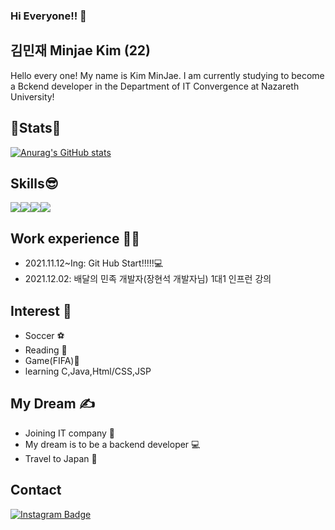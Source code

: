 ### Hi Everyone!! 👋

## 김민재 Minjae Kim (22)
Hello every one! My name is Kim MinJae. I am currently studying to become a Bckend developer in the Department of IT Convergence at Nazareth University!
<br>
## 🔶Stats🔶
[![Anurag's GitHub stats](https://github-readme-stats.vercel.app/api?username=Minjaeeeee)](https://github.com/Minjaeeeee/github-readme-stats)
<br>
## Skills😎
<img src="https://img.shields.io/badge/HTML5-E34F26?style=for-the-badge&logo=HTML5&logoColor=white"><img src="https://img.shields.io/badge/CSS3-1572B6?style=for-the-badge&logo=CSS3&logoColor=white"><img src="https://img.shields.io/badge/C-A8B9CC?style=for-the-badge&logo=C&logoColor=white"><img src="https://img.shields.io/badge/Java-007396?style=for-the-badge&logo=Java&logoColor=white">

## Work experience 🤹‍♀️
- 2021.11.12~Ing: Git Hub Start!!!!!💻
- 2021.12.02: 배달의 민족 개발자(장현석 개발자님) 1대1 인프런 강의 

## Interest 👀
- Soccer ⚽ 
- Reading 📖
- Game(FIFA)🧡
- learning C,Java,Html/CSS,JSP

## My Dream ✍
- Joining IT company 👏
- My dream is to be a backend developer 💻
- Travel to Japan 🛫  

## Contact
[![Instagram Badge](https://img.shields.io/badge/-Instagram-dd2a7b?style=flat-square&logo=instagram&logoColor=white&link=https://www.instagram.com/im_minjaeee/)](https://www.instagram.com/im_minjaeee/) 

     
 
 
 
